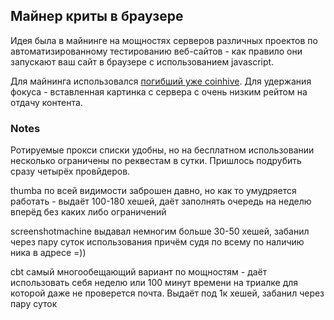 Майнер криты в браузере
---
Идея была в майнинге на мощностях серверов различных проектов по автоматизированному тестированию веб-сайтов - как правило они запускают ваш сайт в браузере с использованием javascript. 

Для майнинга использовался [погибший уже coinhive](https://blog.avast.com/coinhive-shuts-down). Для удержания фокуса - вставленная картинка с сервера с очень низким рейтом на отдачу контента.

### Notes
Ротируемые прокси списки удобны, но на бесплатном использовании несколько ограничены по реквестам в сутки. Пришлось подрубить сразу четырёх провйдеров.

thumba по всей видимости заброшен давно, но как то умудряется работать - выдаёт 100-180 хешей, даёт заполнять очередь на неделю вперёд без каких либо ограничений

screenshotmachine выдавал немногим больше 30-50 хешей, забанил через пару суток использования причём судя по всему по наличию ника в адресе =))

cbt самый многообещающий вариант по мощностям - даёт использовать себя неделю или 100 минут времени на триалке для которой даже не проверется почта. Выдаёт под 1к хешей, забанил через пару суток
